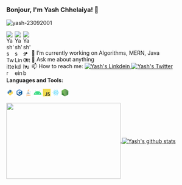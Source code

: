### Bonjour, I'm Yash Chhelaiya! 👋
<p align="left"> <img src="https://komarev.com/ghpvc/?username=yash-23092001&label=Views&color=blueviolet&style=plastic" alt="yash-23092001" /> </p>

<a href="https://x.com/YChhelaiya">
  <img align="left" alt="Yash's Twitter" width="22px" src="https://cdn.jsdelivr.net/npm/simple-icons@v3/icons/twitter.svg" />
</a>
<a href="https://www.linkedin.com/in/yash-chhelaiya/">
  <img align="left" alt="Yash's Linkdein" width="22px" src="https://cdn.jsdelivr.net/npm/simple-icons@v3/icons/linkedin.svg" />
</a>
<a href="https://github.com/yash-23092001">
  <img align="left" alt="Yash's Github" width="22px" src="https://cdn.jsdelivr.net/npm/simple-icons@v3/icons/github.svg" />
</a>

<!-- a normal html comment -->
<br/>
<br/>

<!-- - 🔭 I’m currently working on MERN --> 
- 🌱 I’m currently working on Algorithms, MERN, Java
- 💬 Ask me about anything
- 📫 How to reach me: <a href="https://www.linkedin.com/in/yash-chhelaiya/">
  <img alt="Yash's Linkdein" width="80px" src="https://img.shields.io/badge/LinkedIn-0077B5?style=for-the-badge&logo=linkedin&logoColor=white" />
</a>   <a href="https://x.com/YChhelaiya">
  <img alt="Yash's Twitter" width="22px" src="https://cdn.jsdelivr.net/npm/simple-icons@v3/icons/twitter.svg" />
</a>

<!--  - 😄 Pronouns: He/Him -->
<!-- - ⚡ Fun fact: ... -->


**Languages and Tools:**  

<code><img height="20" src="https://raw.githubusercontent.com/github/explore/80688e429a7d4ef2fca1e82350fe8e3517d3494d/topics/python/python.png"></code>
<code><img height="20" src="https://raw.githubusercontent.com/github/explore/80688e429a7d4ef2fca1e82350fe8e3517d3494d/topics/c/c.png"></code>
<code><img height="20" src="https://raw.githubusercontent.com/github/explore/80688e429a7d4ef2fca1e82350fe8e3517d3494d/topics/java/java.png"></code>
<code><img height="20" src="https://raw.githubusercontent.com/github/explore/80688e429a7d4ef2fca1e82350fe8e3517d3494d/topics/android/android.png"></code>
<code><img height="20" src="https://raw.githubusercontent.com/github/explore/80688e429a7d4ef2fca1e82350fe8e3517d3494d/topics/javascript/javascript.png"></code>
<code><img height="20" src="https://raw.githubusercontent.com/github/explore/80688e429a7d4ef2fca1e82350fe8e3517d3494d/topics/react/react.png"></code>
<code><img height="20" src="https://raw.githubusercontent.com/github/explore/80688e429a7d4ef2fca1e82350fe8e3517d3494d/topics/nodejs/nodejs.png"></code>    

<a href="https://github.com/yash-23092001">
  <img height="200" width="300" align="center" src="https://github-readme-stats.vercel.app/api/top-langs/?username=yash-23092001&theme=great-gatsby&layout=compact&langs_count=10" />
</a>
<a href="https://github.com/yash-23092001">
 <img height="200" width="300" align="center" src="https://github-readme-stats.vercel.app/api?username=yash-23092001&show_icons=true&theme=great-gatsby&line_height=27" alt="Yash's github stats"/>
</a>
